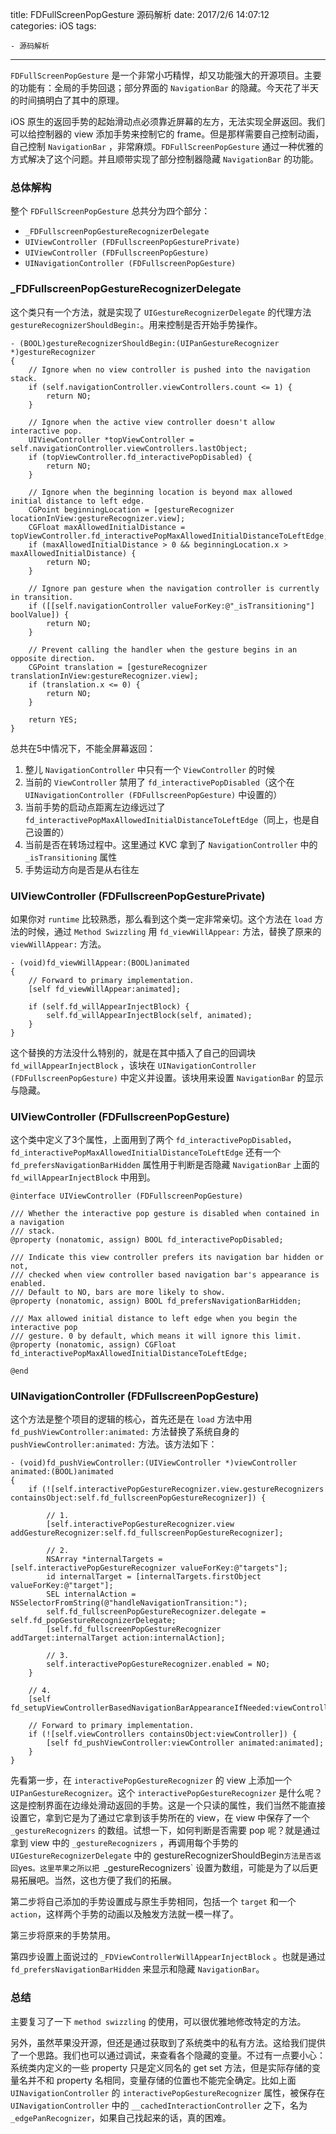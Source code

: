 title: FDFullScreenPopGesture 源码解析
date: 2017/2/6 14:07:12  
categories: iOS
tags: 

	- 源码解析
---

`FDFullScreenPopGesture` 是一个非常小巧精悍，却又功能强大的开源项目。主要的功能有：全局的手势回退；部分界面的 `NavigationBar` 的隐藏。今天花了半天的时间搞明白了其中的原理。

<!--more-->

iOS 原生的返回手势的起始滑动点必须靠近屏幕的左方，无法实现全屏返回。我们可以给控制器的 view 添加手势来控制它的 frame。但是那样需要自己控制动画，自己控制 `NavigationBar` ，非常麻烦。`FDFullScreenPopGesture` 通过一种优雅的方式解决了这个问题。并且顺带实现了部分控制器隐藏 `NavigationBar` 的功能。



### 总体解构

整个 `FDFullScreenPopGesture` 总共分为四个部分：

- `_FDFullscreenPopGestureRecognizerDelegate`
- `UIViewController (FDFullscreenPopGesturePrivate)`
- `UIViewController (FDFullscreenPopGesture)`
- `UINavigationController (FDFullscreenPopGesture)`

###  _FDFullscreenPopGestureRecognizerDelegate

这个类只有一个方法，就是实现了 `UIGestureRecognizerDelegate` 的代理方法 `gestureRecognizerShouldBegin:`。用来控制是否开始手势操作。

```objc
- (BOOL)gestureRecognizerShouldBegin:(UIPanGestureRecognizer *)gestureRecognizer
{
    // Ignore when no view controller is pushed into the navigation stack.
    if (self.navigationController.viewControllers.count <= 1) {
        return NO;
    }
    
    // Ignore when the active view controller doesn't allow interactive pop.
    UIViewController *topViewController = self.navigationController.viewControllers.lastObject;
    if (topViewController.fd_interactivePopDisabled) {
        return NO;
    }
    
    // Ignore when the beginning location is beyond max allowed initial distance to left edge.
    CGPoint beginningLocation = [gestureRecognizer locationInView:gestureRecognizer.view];
    CGFloat maxAllowedInitialDistance = topViewController.fd_interactivePopMaxAllowedInitialDistanceToLeftEdge;
    if (maxAllowedInitialDistance > 0 && beginningLocation.x > maxAllowedInitialDistance) {
        return NO;
    }

    // Ignore pan gesture when the navigation controller is currently in transition.
    if ([[self.navigationController valueForKey:@"_isTransitioning"] boolValue]) {
        return NO;
    }
   
    // Prevent calling the handler when the gesture begins in an opposite direction.
    CGPoint translation = [gestureRecognizer translationInView:gestureRecognizer.view];
    if (translation.x <= 0) {
        return NO;
    }
    
    return YES;
}
```

总共在5中情况下，不能全屏幕返回：

1. 整儿 `NavigationController` 中只有一个 `ViewController` 的时候
2. 当前的 `ViewController` 禁用了 `fd_interactivePopDisabled`（这个在 `UINavigationController (FDFullscreenPopGesture)` 中设置的）
3. 当前手势的启动点距离左边缘远过了 `fd_interactivePopMaxAllowedInitialDistanceToLeftEdge`（同上，也是自己设置的）
4. 当前是否在转场过程中。这里通过 KVC 拿到了 `NavigationController` 中的 `_isTransitioning` 属性
5. 手势运动方向是否是从右往左

### **UIViewController (FDFullscreenPopGesturePrivate)**

如果你对 `runtime` 比较熟悉，那么看到这个类一定非常亲切。这个方法在 `load` 方法的时候，通过 `Method Swizzling` 用 `fd_viewWillAppear:` 方法，替换了原来的 `viewWillAppear:` 方法。

```objc
- (void)fd_viewWillAppear:(BOOL)animated
{
    // Forward to primary implementation.
    [self fd_viewWillAppear:animated];
    
    if (self.fd_willAppearInjectBlock) {
        self.fd_willAppearInjectBlock(self, animated);
    }
}
```

这个替换的方法没什么特别的，就是在其中插入了自己的回调块 `fd_willAppearInjectBlock` ，该块在 `UINavigationController (FDFullscreenPopGesture)` 中定义并设置。该块用来设置 `NavigationBar` 的显示与隐藏。

###  UIViewController (FDFullscreenPopGesture)

这个类中定义了3个属性，上面用到了两个 `fd_interactivePopDisabled`，`fd_interactivePopMaxAllowedInitialDistanceToLeftEdge` 还有一个 `fd_prefersNavigationBarHidden` 属性用于判断是否隐藏 `NavigationBar` 上面的 `fd_willAppearInjectBlock` 中用到。

```objc
@interface UIViewController (FDFullscreenPopGesture)

/// Whether the interactive pop gesture is disabled when contained in a navigation
/// stack.
@property (nonatomic, assign) BOOL fd_interactivePopDisabled;

/// Indicate this view controller prefers its navigation bar hidden or not,
/// checked when view controller based navigation bar's appearance is enabled.
/// Default to NO, bars are more likely to show.
@property (nonatomic, assign) BOOL fd_prefersNavigationBarHidden;

/// Max allowed initial distance to left edge when you begin the interactive pop
/// gesture. 0 by default, which means it will ignore this limit.
@property (nonatomic, assign) CGFloat fd_interactivePopMaxAllowedInitialDistanceToLeftEdge;

@end
```



### UINavigationController (FDFullscreenPopGesture)

这个方法是整个项目的逻辑的核心，首先还是在 `load` 方法中用 `fd_pushViewController:animated:` 方法替换了系统自身的 `pushViewController:animated:` 方法。该方法如下：

```objc
- (void)fd_pushViewController:(UIViewController *)viewController animated:(BOOL)animated
{
    if (![self.interactivePopGestureRecognizer.view.gestureRecognizers containsObject:self.fd_fullscreenPopGestureRecognizer]) {

        // 1.
        [self.interactivePopGestureRecognizer.view addGestureRecognizer:self.fd_fullscreenPopGestureRecognizer];

        // 2.
        NSArray *internalTargets = [self.interactivePopGestureRecognizer valueForKey:@"targets"];
        id internalTarget = [internalTargets.firstObject valueForKey:@"target"];
        SEL internalAction = NSSelectorFromString(@"handleNavigationTransition:");
        self.fd_fullscreenPopGestureRecognizer.delegate = self.fd_popGestureRecognizerDelegate;
        [self.fd_fullscreenPopGestureRecognizer addTarget:internalTarget action:internalAction];

        // 3.
        self.interactivePopGestureRecognizer.enabled = NO;
    }

    // 4.
    [self fd_setupViewControllerBasedNavigationBarAppearanceIfNeeded:viewController];

    // Forward to primary implementation.
    if (![self.viewControllers containsObject:viewController]) {
        [self fd_pushViewController:viewController animated:animated];
    }
}
```

先看第一步，在 `interactivePopGestureRecognizer` 的 view 上添加一个 `UIPanGestureRecognizer`。这个 `interactivePopGestureRecognizer` 是什么呢？ 这是控制界面在边缘处滑动返回的手势。这是一个只读的属性，我们当然不能直接设置它，拿到它是为了通过它拿到该手势所在的 view，在 view 中保存了一个 `_gestureRecognizers` 的数组。试想一下，如何判断是否需要 pop 呢？就是通过拿到 view 中的  `_gestureRecognizers` ，再调用每个手势的 `UIGestureRecognizerDelegate` 中的 gestureRecognizerShouldBegin` 方法是否返回 `yes`。这里苹果之所以把 `_gestureRecognizers` 设置为数组，可能是为了以后更易拓展吧。当然，这也方便了我们的拓展。

第二步将自己添加的手势设置成与原生手势相同，包括一个 `target` 和一个 `action`，这样两个手势的动画以及触发方法就一模一样了。

第三步将原来的手势禁用。

第四步设置上面说过的 `_FDViewControllerWillAppearInjectBlock` 。也就是通过 `fd_prefersNavigationBarHidden` 来显示和隐藏 `NavigationBar`。



### 总结

主要复习了一下 `method swizzling` 的使用，可以很优雅地修改特定的方法。

另外，虽然苹果没开源，但还是通过获取到了系统类中的私有方法。这给我们提供了一个思路。我们也可以通过调试，来查看各个隐藏的变量。不过有一点要小心：系统类内定义的一些 property 只是定义同名的 get set 方法，但是实际存储的变量名并不和 property 名相同，变量存储的位置也不能完全确定。比如上面 `UINavigationController` 的 `interactivePopGestureRecognizer` 属性，被保存在 `UINavigationController` 中的 `__cachedInteractionController` 之下，名为 `_edgePanRecognizer`，如果自己找起来的话，真的困难。



